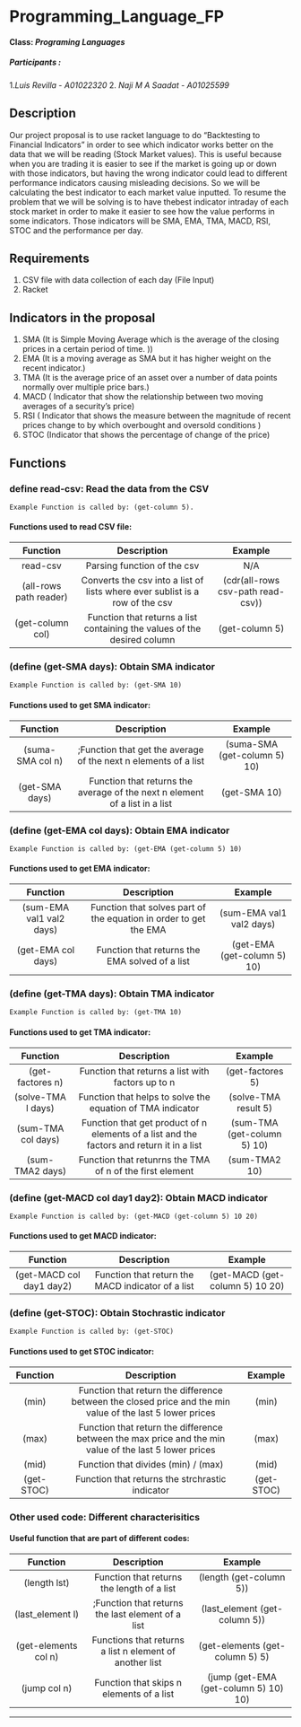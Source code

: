 # Programming_Language_FP

#### Class: *Programing Languages*

##### Participants :
1.*Luis Revilla* - *A01022320* 
2. *Naji M A Saadat* - *A01025599* 


## Description

Our project proposal is to use racket language to do “​Backtesting to Financial Indicators​” in order to see which indicator works better on the data that we will be reading (Stock Market values). This is useful because when you are trading it is easier to see if the market is going up or down with those indicators, but having the wrong indicator could lead to different performance indicators causing misleading decisions. So we will be calculating the best indicator to each market value inputted.
To resume the problem that we will be solving is to have the ​best indicator intraday of each stock market in order to make it easier to see how the ​value performs in some indicators. Those indicators will be ​SMA, EMA, TMA, MACD, RSI, STOC and the performance per day​.

## Requirements
1. CSV file with data collection of each day  (File Input)
2. Racket 


## Indicators in the proposal 
1. SMA (It is Simple Moving Average which is the average of the closing prices in a certain period of time. ))
2. EMA (It is a moving average as SMA but it has higher weight on the recent indicator.)
3. TMA (It is the average price of an asset over a number of data points normally over multiple price bars.)
4. MACD ( Indicator that show the relationship between two moving averages of a security’s price)
5. RSI ( Indicator that shows the measure between the magnitude of recent prices change to by which overbought and oversold conditions )
6. STOC (Indicator that shows the percentage of change of the price)


## Functions 

### define read-csv: Read the data from the CSV
    Example Function is called by: (get-column 5).
    
#### Functions used to read CSV file:

Function | Description | Example
:---: | :---: | :---:
read-csv | Parsing function of the csv | N/A
(all-rows path reader) | Converts the csv into a list of lists where ever sublist is a row of the csv | (cdr(all-rows csv-path read-csv))
(get-column col) | Function that returns a list containing the values of the desired column | (get-column 5)

### (define (get-SMA days): Obtain SMA indicator 
    Example Function is called by: (get-SMA 10)
        
#### Functions used to get SMA indicator:

Function | Description | Example
:---: | :---: | :---:
(suma-SMA col n) | ;Function that get the average of the next n elements of a list| (suma-SMA (get-column 5) 10)
(get-SMA days) | Function that returns the average of the next n element of a list in a list | (get-SMA 10) 

### (define (get-EMA col days): Obtain EMA indicator
    Example Function is called by: (get-EMA (get-column 5) 10)
    
#### Functions used to get EMA indicator:

Function | Description | Example
:---: | :---: | :---:
(sum-EMA val1 val2 days) | Function that solves part of the equation in order to get the EMA | (sum-EMA val1 val2 days)
(get-EMA col days) | Function that returns the EMA solved of a list | (get-EMA (get-column 5) 10)

### (define (get-TMA days): Obtain TMA indicator
    Example Function is called by: (get-TMA 10)

#### Functions used to get TMA indicator:

Function | Description | Example
:---: | :---: | :---:
(get-factores n) | Function that returns a list with factors up to n | (get-factores 5)
(solve-TMA l days) | Function that helps to solve the equation of TMA indicator | (solve-TMA result 5)
(sum-TMA col days) | Function that get product of n elements of a list and the factors and return it in a list | (sum-TMA (get-column 5) 10)
(sum-TMA2 days) | Function that retunrns the TMA of n of the first element | (sum-TMA2 10)

### (define (get-MACD col day1 day2): Obtain MACD indicator
    Example Function is called by: (get-MACD (get-column 5) 10 20)
    
#### Functions used to get MACD indicator:

Function | Description | Example
:---: | :---: | :---:
(get-MACD col day1 day2) | Function that return the MACD indicator of a list | (get-MACD (get-column 5) 10 20)

### (define (get-STOC): Obtain Stochrastic indicator
    Example Function is called by: (get-STOC)
    
#### Functions used to get STOC indicator:

Function | Description | Example
:---: | :---: | :---:
(min) | Function that return the difference between the closed price and the min value of the last 5 lower prices | (min)
(max) | Function that return the difference between the max price and the min value of the last 5 lower prices | (max)
(mid) | Function that divides (min) / (max) | (mid)
(get-STOC) | Function that returns the strchrastic indicator | (get-STOC)

### Other used code: Different characterisitics
    
#### Useful function that are part of different codes:
Function | Description | Example
:---: | :---: | :---:
(length lst) | Function that returns the length of a list | (length (get-column 5))
(last_element l) | ;Function that returns the last element of a list | (last_element (get-column 5))
(get-elements col n) | Functions that returns a list n element of another list | (get-elements (get-column 5) 5)
(jump col n) | Function that skips n elements of a list | (jump (get-EMA (get-column 5) 10) 10)

    

---
